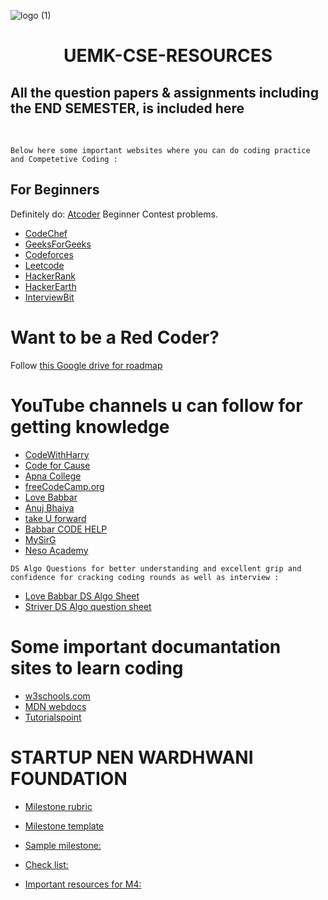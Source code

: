 ![logo (1)](https://user-images.githubusercontent.com/71402528/111261021-d0464c00-8647-11eb-8bea-9a4832e25078.png)






# <center>UEMK-CSE-RESOURCES
## All the question papers & assignments including the END SEMESTER, is included here

<br>

 ```Below here some important websites where you can do coding practice and Competetive Coding :```
<br>
 ## For Beginners
 
   Definitely do: 
   [Atcoder](https://atcoder.jp/home) Beginner Contest problems.
 
- [CodeChef](https://www.codechef.com/)
- [GeeksForGeeks](https://www.geeksforgeeks.org/)
- [Codeforces](https://codeforces.com/)
- [Leetcode](https://leetcode.com/)
- [HackerRank](www.hackerrank.com)
- [HackerEarth](www.hackerearth.com)
- [InterviewBit](www.interviewbit.com)

 # Want to be a Red Coder?
  Follow [this Google drive for roadmap](https://drive.google.com/file/d/1J2x8pIYQ3MXANgvzOgBciWd3d79j_Exa/view)

 # YouTube channels u can follow for getting knowledge 


- [CodeWithHarry](https://www.youtube.com/channel/UCeVMnSShP_Iviwkknt83cww)
- [Code for Cause](https://www.youtube.com/channel/UCfv8cds8AfIM3UZtAWOz6Gg)
- [Apna College](https://www.youtube.com/channel/UCBwmMxybNva6P_5VmxjzwqA)
- [freeCodeCamp.org](https://www.youtube.com/channel/UC8butISFwT-Wl7EV0hUK0BQ)
- [Love Babbar](https://www.youtube.com/channel/UCQHLxxBFrbfdrk1jF0moTpw)
- [Anuj Bhaiya](https://www.youtube.com/channel/UC58_wzhvJta3hDSPvRLDAqg)
- [take U forward](https://www.youtube.com/channel/UCJskGeByzRRSvmOyZOz61ig)
- [Babbar CODE HELP](https://www.youtube.com/channel/UCldyi11QYNXYXiLjVbyw5dA)
- [MySirG](https://www.youtube.com/user/saurabhexponent1)
- [Neso Academy](https://www.youtube.com/results?search_query=neso+academy)


 ```DS Algo Questions for better understanding and excellent grip and confidence for cracking coding rounds as well as interview :```


- [Love Babbar DS Algo Sheet](https://drive.google.com/file/d/1FMdN_OCfOI0iAeDlqswCiC2DZzD4nPsb/view)
- [Striver DS Algo question sheet](https://docs.google.com/document/d/1SM92efk8oDl8nyVw8NHPnbGexTS9W-1gmTEYfEurLWQ/edit)



 # Some important documantation sites to learn coding 


- [w3schools.com](https://www.w3schools.com/)
- [MDN webdocs](https://developer.mozilla.org/en-US/)
- [Tutorialspoint](https://www.tutorialspoint.com/index.htm)



 # STARTUP NEN WARDHWANI FOUNDATION 



- [Milestone rubric](https://wadhwanifoundation-my.sharepoint.com/:x:/g/personal/shaik_waseem_wfglobal_org/ERuPj4GaM2VDrN40_XMHpZgBDxfcQhODhaPo--67kTcDOw?e=1ry3w0)
- [Milestone template](https://wadhwanifoundation-my.sharepoint.com/:p:/g/personal/shaik_waseem_wfglobal_org/EX3oSCNkC2NPqwXDzNM8EmEBy3Nj2DSHzBV5Mxfp-mHKIA?e=7G6bJW) 
- [Sample milestone:](https://wadhwanifoundation-my.sharepoint.com/:p:/g/personal/shaik_waseem_wfglobal_org/EVKV91h0s6pLlHnYC55xKA0BzLsg88fqDWKE3NXkdUnJPw?e=3h54CV)
- [Check list:](https://wadhwanifoundation-my.sharepoint.com/personal/shaik_waseem_wfglobal_org/_layouts/15/onedrive.aspx?id=/personal/shaik_waseem_wfglobal_org/Documents/Milestone%20Handbook/Milestone%20Presentation%20Handbook/milestone%204/Checklist%20to%20get%20PRVS%20-%20%20FCV2%20-%20Jury%20Certified.pdf&parent=/personal/shaik_waseem_wfglobal_org/Documents/Milestone%20Handbook/Milestone%20Presentation%20Handbook/milestone%204&originalPath=aHR0cHM6Ly93YWRod2FuaWZvdW5kYXRpb24tbXkuc2hhcmVwb2ludC5jb20vOmI6L2cvcGVyc29uYWwvc2hhaWtfd2FzZWVtX3dmZ2xvYmFsX29yZy9FVWVfTDljcGpDSk5obXktSENjVkduMEJXaXprYW5WZ2doR3EzVGhfSDhya3lnP3J0aW1lPVdQbVNUc3JtMkVn)

- [Important resources for M4:](https://wadhwanifoundation-my.sharepoint.com/:f:/g/personal/shaik_waseem_wfglobal_org/EkhLqrB1UrVPrdkL-VTLMCIBdGm9_ydtHMB51D_aMj7wmg?e=XlNNyp)






